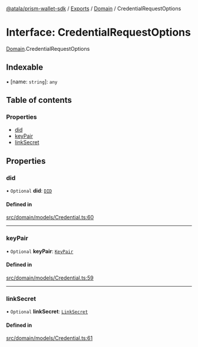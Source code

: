 [@atala/prism-wallet-sdk](../README.md) / [Exports](../modules.md) / [Domain](../modules/Domain.md) / CredentialRequestOptions

# Interface: CredentialRequestOptions

[Domain](../modules/Domain.md).CredentialRequestOptions

## Indexable

▪ [name: `string`]: `any`

## Table of contents

### Properties

- [did](Domain.CredentialRequestOptions.md#did)
- [keyPair](Domain.CredentialRequestOptions.md#keypair)
- [linkSecret](Domain.CredentialRequestOptions.md#linksecret)

## Properties

### did

• `Optional` **did**: [`DID`](../classes/Domain.DID.md)

#### Defined in

[src/domain/models/Credential.ts:60](https://github.com/hyperledger/identus-edge-agent-sdk-ts/blob/2cdbf1ede368164be3dd56f3e362e76e94d48b48/src/domain/models/Credential.ts#L60)

___

### keyPair

• `Optional` **keyPair**: [`KeyPair`](../classes/Domain.KeyPair.md)

#### Defined in

[src/domain/models/Credential.ts:59](https://github.com/hyperledger/identus-edge-agent-sdk-ts/blob/2cdbf1ede368164be3dd56f3e362e76e94d48b48/src/domain/models/Credential.ts#L59)

___

### linkSecret

• `Optional` **linkSecret**: [`LinkSecret`](../classes/Domain.LinkSecret.md)

#### Defined in

[src/domain/models/Credential.ts:61](https://github.com/hyperledger/identus-edge-agent-sdk-ts/blob/2cdbf1ede368164be3dd56f3e362e76e94d48b48/src/domain/models/Credential.ts#L61)
